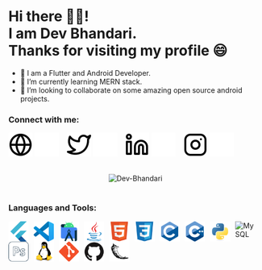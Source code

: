 # Hi there 🙋‍♂️! <br>I am Dev Bhandari.<br>Thanks for visiting my profile 😄

- 📱 I am a Flutter and Android Developer.<!-- - 🔭 I’m currently working on an Android Project (Weather App). -->
- 🌱 I’m currently learning MERN stack.
- 👯 I’m looking to collaborate on some amazing open source android projects.
<!--
**Dev-Bhandari/Dev-Bhandari** is a ✨ _special_ ✨ repository because its `README.md` (this file) appears on your GitHub profile.

Here are some ideas to get you started:

- 🔭 I’m currently working on ...
- 🌱 I’m currently learning ...
- 👯 I’m looking to collaborate on ...
- 🤔 I’m looking for help with ...
- 💬 Ask me about ...
- 📫 How to reach me: ...
- 😄 Pronouns: ...
- ⚡ Fun fact: ...
-->


### Connect with me:

[![website](./img/globe-light.svg)](https://devbhandari.rf.gd#gh-light-mode-only)
[![website](./img/globe-dark.svg)](https://devbhandari.rf.gd#gh-dark-mode-only)
&nbsp;&nbsp;
[![website](./img/twitter-light.svg)](https://twitter.com/D3V_Bhandari#gh-light-mode-only)
[![website](./img/twitter-dark.svg)](https://twitter.com/D3V_Bhandari#gh-dark-mode-only)
&nbsp;&nbsp;
[![website](./img/linkedin-light.svg)](https://www.linkedin.com/in/dev-bhandari-baa670223/#gh-light-mode-only)
[![website](./img/linkedin-dark.svg)](https://www.linkedin.com/in/dev-bhandari-baa670223/#gh-dark-mode-only)
&nbsp;&nbsp;
[![website](./img/instagram-light.svg)](https://www.instagram.com/dev.bhandari_/#gh-light-mode-only)
[![website](./img/instagram-dark.svg)](https://www.instagram.com/dev.bhandari_/#gh-dark-mode-only)


<br>
<div align="center">
  <img height="180px" src="https://github-readme-stats.vercel.app/api?username=Dev-Bhandari&show_icons=true&bg_color=45,0F2027,203A43,2C5364&theme=dark&text_color=dedede&hide_border=true&count_private=true&hide=stars&title_color=88ef96" alt="Dev-Bhandari" />  
<!--   <img height="180px" src="https://github-readme-stats.vercel.app/api/top-langs/?username=Dev-Bhandari&layout=compact&show_icons=true&theme=radical" alt="Dev-Bhandari" />
  <img height="180px" src="http://github-readme-streak-stats.herokuapp.com?user=Dev-Bhandari&theme=radical&hide_border=false&date_format=M%20j%5B%2C%20Y%5D" alt="streak-Dev-Bhandari" /> -->
</div>
<br>


### Languages and Tools:

[<img align="left" alt="Flutter" height="40" width="40" src="https://github.com/devicons/devicon/blob/master/icons/flutter/flutter-original.svg" style="padding-right:10px;" />](https://flutter.dev/)
[<img align="left" alt="Visual Studio Code" height="40" width="40" src="https://github.com/devicons/devicon/blob/master/icons/vscode/vscode-original.svg" style="padding-right:10px;" />](https://code.visualstudio.com/)
[<img align="left" alt="Android Studio" height="40" width="40" src="https://github.com/devicons/devicon/blob/master/icons/androidstudio/androidstudio-original.svg" style="padding-right:10px;" />](https://developer.android.com/)
[<img align="left" alt="Java" height="40" width="40" src="https://github.com/devicons/devicon/blob/master/icons/java/java-original.svg" style="padding-right:10px;" />](https://www.java.com/en/)
[<img align="left" alt="HTML5" height="40" width="40" src="https://github.com/devicons/devicon/blob/master/icons/html5/html5-original.svg" style="padding-right:10px;" />](https://www.w3schools.com/html/)
[<img align="left" alt="CSS3" height="40" width="40" src="https://github.com/devicons/devicon/blob/master/icons/css3/css3-original.svg" style="padding-right:10px;" />](https://www.w3schools.com/css/)
[<img align="left" alt="C" height="40" width="40" src="https://github.com/devicons/devicon/blob/master/icons/c/c-original.svg" style="padding-right:10px;" />](https://www.cprogramming.com/)
[<img align="left" alt="C++" height="40" width="40" src="https://github.com/devicons/devicon/blob/master/icons/cplusplus/cplusplus-original.svg" style="padding-right:10px;" />](https://cplusplus.com/doc/tutorial/)
[<img align="left" alt="Python" height="40" width="40" src="https://github.com/devicons/devicon/blob/master/icons/python/python-original.svg" style="padding-right:10px;" />](https://www.python.org/)
[<img align="left" alt="MySQL" height="40" width="40" src="https://cdn.jsdelivr.net/gh/devicons/devicon/icons/mysql/mysql-original.svg" style="padding-right:10px;" />](https://www.mysql.com/)
[<img align="left" alt="Photoshop" height="40" width="40" src="https://github.com/devicons/devicon/blob/master/icons/photoshop/photoshop-line.svg" style="padding-right:10px;" />](https://www.adobe.com/in/products/photoshop.html)
[<img align="left" alt="Linux" height="40" width="40" src="https://github.com/devicons/devicon/blob/master/icons/linux/linux-original.svg" style="padding-right:10px;" />](https://www.linux.org/)
[<img align="left" alt="Git" height="40" width="40" src="https://github.com/devicons/devicon/blob/master/icons/git/git-original.svg" style="padding-right:10px;" />](https://git-scm.com/)
[<img align="left" alt="GitHub" height="40" width="40" src="https://github.com/devicons/devicon/blob/master/icons/github/github-original.svg" style="padding-right:10px;" />](https://github.com/)
[<img align="left" alt="Flask" height="40" width="40" src="https://github.com/devicons/devicon/blob/master/icons/flask/flask-original.svg" style="padding-right:10px;" />](https://flask.palletsprojects.com/en/2.1.x/)

